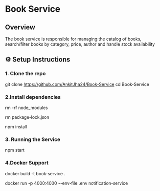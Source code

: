 # Book Service

## Overview
The book service is responsible for managing the catalog of books, search/filter books by category, price, author and handle stock availability

## ⚙️ Setup Instructions

### 1. Clone the repo

git clone https://github.com/AnkitJha24/Book-Service
cd Book-Service

### 2.Install dependencies

rm -rf node_modules

rm package-lock.json

npm install

### 3. Running the Service

npm start

### 4.Docker Support

docker build -t book-service .

docker run -p 4000:4000 --env-file .env notification-service